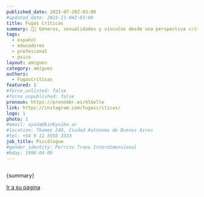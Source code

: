 ```yaml
---
published_date: 2023-07-20Z-03:00
#updated_date: 2023-11-04Z-03:00
title: Fugas Críticas
summary: 🏳️‍🌈 Géneros, sexualidades y vínculos desde una perspectiva crítica. Talleres y propuestas para fugarnos de todo lo que nos oprime.
tags:
  - español
  - educadores
  - profesional
  - psico
layout: amigues
category: amigues
authors:
  - FugasCriticas
featured: 1
#force_unlisted: false
#force_unpublished: false
pronoun: https://pronombr.es/él&elle
link: https://instagram.com/fugascriticas/
logo: 1
photo: 1
#email: ayuda@kinkyvibe.ar
#location: Thames 240, Ciudad Autónoma de Buenos Aires
#tel: +54 9 11 5555 3333
job_title: Psicólogue
#gender_identity: Perrito Travo Interdimensional
#bday: 1996-04-09
---
```


<script>
    import foto from '$lib/posts/media/FugasCriticas/1.jfif';
</script>

<div class="col-2">
<img alt="" src={foto} style="border-radius: 50rem;"/>
<div><p>{summary}</p><p><a href={link} target="_blank">Ir a su pagina</a></p></div>
</div>